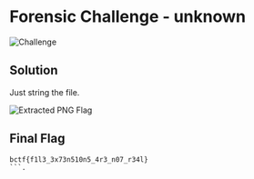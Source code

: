 # Forensic Challenge - unknown
![Challenge](https://github.com/x03ee/H7CTF-Writeups/blob/main/misc/had%20lunch/challenge.png)

## Solution
Just string the file.

![Extracted PNG Flag](https://github.com/x03ee/H7CTF-Writeups/blob/main/misc/had%20lunch/challenge.png)

## Final Flag
```
bctf{f1l3_3x73n510n5_4r3_n07_r34l}
```.